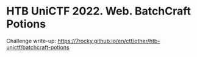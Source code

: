 # HTB UniCTF 2022. Web. BatchCraft Potions

Challenge write-up: https://7rocky.github.io/en/ctf/other/htb-unictf/batchcraft-potions
